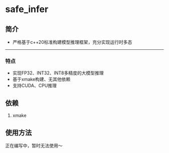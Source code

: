 # safe_infer

## 简介

* 严格基于c++20标准构建模型推理框架，充分实现运行时多态
---
### 特点
* 实现FP32、INT32、INT8多精度的大模型推理
* 基于xmake构建、无其他依赖
* 支持CUDA、CPU推理


## 依赖

1. xmake

## 使用方法

正在编写中，暂时无法使用～



